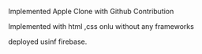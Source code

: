 Implemented Apple Clone with Github Contribution
 
 Implemented with html ,css onlu without any frameworks

 deployed usinf firebase.